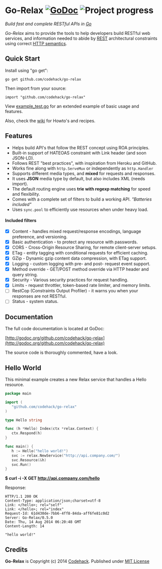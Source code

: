 # Go-Relax [![GoDoc](https://godoc.org/github.com/codehack/go-relax?status.svg)](https://godoc.org/github.com/codehack/go-relax) ![Project progress](http://progressed.io/bar/45 "Progress")

*Build fast and complete RESTful APIs in [Go](http://golang.org)*

*Go-Relax* aims to provide the tools to help developers build RESTful web services, and information needed to abide by [REST](https://en.wikipedia.org/wiki/REST) architectural constraints using correct [HTTP semantics](http://tools.ietf.org/html/rfc7231).

## Quick Start

Install using "go get":

	go get github.com/codehack/go-relax

Then import from your source:

	import "github.com/codehack/go-relax"

View [example_test.go](https://github.com/codehack/go-relax/blob/master/example_test.go) for an extended example of basic usage and features.

Also, check the [wiki](https://github.com/codehack/go-relax/wiki) for Howto's and recipes.

## Features

- Helps build API's that follow the REST concept using ROA principles.
- Built-in support of HATEOAS constraint with Link header (and soon JSON-LD).
- Follows REST "best practices", with inspiration from Heroku and GitHub.
- Works fine along with ``http.ServeMux`` or independently as ``http.Handler``
- Supports different media types, and **mixed** for requests and responses.
- It uses **JSON** media type by default, but also includes XML (needs import).
- The default routing engine uses **trie with regexp matching** for speed and flexibility.
- Comes with a complete set of filters to build a working API. _"Batteries included"_
- Uses ``sync.pool`` to efficiently use resources when under heavy load.

#### Included filters

- [x] Content - handles mixed request/response encodings, language preference, and versioning.
- [x] Basic authentication - to protect any resource with passwords.
- [x] CORS - Cross-Origin Resource Sharing, for remote client-server setups.
- [x] ETag - entity tagging with conditional requests for efficient caching.
- [x] GZip - Dynamic gzip content data compression, with ETag support.
- [x] Logging - custom logging with pre- and post- request event support.
- [x] Method override - GET/POST method override via HTTP header and query string.
- [x] Security - Various security practices for request handling.
- [x] Limits - request throttler, token-based rate limiter, and memory limits.
- [ ] RestCop (Constraints Output Profiler) - it warns you when your responses are not RESTful.
- [ ] Status - system status.

## Documentation

The full code documentation is located at GoDoc:

[http://godoc.org/github.com/codehack/go-relax](http://godoc.org/github.com/codehack/go-relax)

The source code is thoroughly commented, have a look.

## Hello World

This minimal example creates a new Relax service that handles a Hello resource.
```go
package main

import (
   "github.com/codehack/go-relax"
)

type Hello string

func (h *Hello) Index(ctx *relax.Context) {
   ctx.Respond(h)
}

func main() {
   h := Hello("hello world!")
   svc := relax.NewService("http://api.company.com/")
   svc.Resource(&h)
   svc.Run()
}
```

**$ curl -i -X GET http://api.company.com/hello**

Response:

```
HTTP/1.1 200 OK
Content-Type: application/json;charset=utf-8
Link: </hello>; rel="self"
Link: </hello>; rel="index"
Request-Id: 61d430de-7bb6-4ff8-84da-aff6fe81c0d2
Server: Go-Relax/0.5.0
Date: Thu, 14 Aug 2014 06:20:48 GMT
Content-Length: 14

"hello world!"
```

## Credits

**Go-Relax** is Copyright (c) 2014 [Codehack](http://codehack.com).
Published under [MIT License](https://raw.githubusercontent.com/codehack/go-relax/master/LICENSE)



